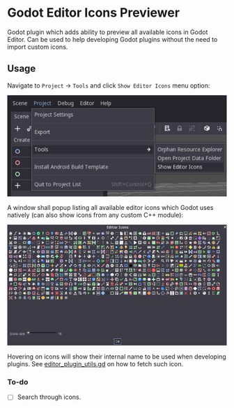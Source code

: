 # Godot Editor Icons Previewer

Godot plugin which adds ability to preview all available icons in Godot Editor.
Can be used to help developing Godot plugins without the need to import custom icons.

## Usage

Navigate to `Project` → `Tools` and click `Show Editor Icons` menu option:

![Show Editor Icons](images/show_editor_icons.png)

A window shall popup listing all available editor icons which Godot uses natively
(can also show icons from any custom C++ module):

![Editor Icons](images/editor_icons.png)

Hovering on icons will show their internal name to be used when developing plugins. 
See [editor_plugin_utils.gd](addons/editor_icon_previewer/editor_plugin_utils.gd) 
on how to fetch such icon.

### To-do

- [ ] Search through icons.

